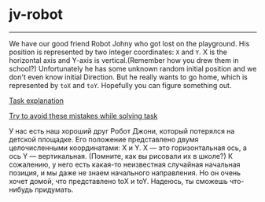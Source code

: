 # jv-robot

---
We have our good friend Robot Johny who got lost on the playground. His position is
represented by two integer coordinates: `X` and `Y`. X is the horizontal axis and Y-axis is
vertical.(Remember how you drew them in school?) Unfortunately he has some unknown random
initial position and we don't even know initial Direction. But he really wants to go home,
which is represented by `toX` and `toY`. Hopefully you can figure something out.

[Task explanation](https://youtu.be/RJuV7gmMi0E)

[Try to avoid these mistakes while solving task](https://mate-academy.github.io/jv-program-common-mistakes/java-core/oop/robot/robot-route)

У нас есть наш хороший друг Робот Джони, который потерялся на детской площадке. 
Его положение представлено двумя целочисленными координатами: X и Y. X — это горизонтальная ось,
а ось Y — вертикальная. 
(Помните, как вы рисовали их в школе?) К сожалению, у него есть какая-то неизвестная случайная начальная позиция,
и мы даже не знаем начального направления. 
Но он очень хочет домой, что представлено toX и toY. Надеюсь, ты сможешь что-нибудь придумать.